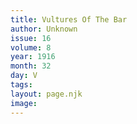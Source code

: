 ```yaml
---
title: Vultures Of The Bar
author: Unknown
issue: 16
volume: 8
year: 1916
month: 32
day: V
tags:
layout: page.njk
image:
---
```



